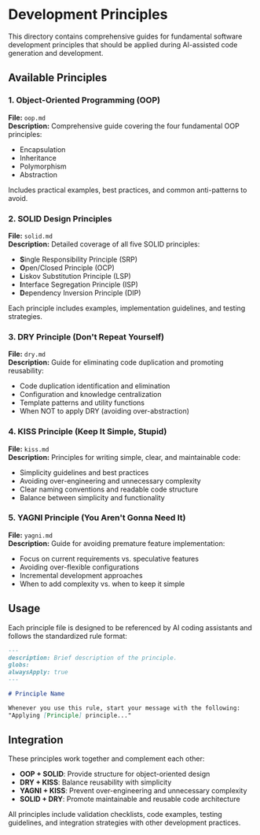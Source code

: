 # Development Principles

This directory contains comprehensive guides for fundamental software development principles that should be applied during AI-assisted code generation and development.

## Available Principles

### 1. Object-Oriented Programming (OOP)

**File:** `oop.md`  
**Description:** Comprehensive guide covering the four fundamental OOP principles:

- Encapsulation
- Inheritance  
- Polymorphism
- Abstraction

Includes practical examples, best practices, and common anti-patterns to avoid.

### 2. SOLID Design Principles

**File:** `solid.md`  
**Description:** Detailed coverage of all five SOLID principles:

- **S**ingle Responsibility Principle (SRP)
- **O**pen/Closed Principle (OCP)
- **L**iskov Substitution Principle (LSP)
- **I**nterface Segregation Principle (ISP)
- **D**ependency Inversion Principle (DIP)

Each principle includes examples, implementation guidelines, and testing strategies.

### 3. DRY Principle (Don't Repeat Yourself)

**File:** `dry.md`  
**Description:** Guide for eliminating code duplication and promoting reusability:

- Code duplication identification and elimination
- Configuration and knowledge centralization
- Template patterns and utility functions
- When NOT to apply DRY (avoiding over-abstraction)

### 4. KISS Principle (Keep It Simple, Stupid)

**File:** `kiss.md`  
**Description:** Principles for writing simple, clear, and maintainable code:

- Simplicity guidelines and best practices
- Avoiding over-engineering and unnecessary complexity
- Clear naming conventions and readable code structure
- Balance between simplicity and functionality

### 5. YAGNI Principle (You Aren't Gonna Need It)

**File:** `yagni.md`  
**Description:** Guide for avoiding premature feature implementation:

- Focus on current requirements vs. speculative features
- Avoiding over-flexible configurations
- Incremental development approaches
- When to add complexity vs. when to keep it simple

## Usage

Each principle file is designed to be referenced by AI coding assistants and follows the standardized rule format:

```markdown
---
description: Brief description of the principle.
globs:
alwaysApply: true
---

# Principle Name

Whenever you use this rule, start your message with the following:
"Applying [Principle] principle..."
```

## Integration

These principles work together and complement each other:

- **OOP + SOLID**: Provide structure for object-oriented design
- **DRY + KISS**: Balance reusability with simplicity  
- **YAGNI + KISS**: Prevent over-engineering and unnecessary complexity
- **SOLID + DRY**: Promote maintainable and reusable code architecture

All principles include validation checklists, code examples, testing guidelines, and integration strategies with other development practices.
